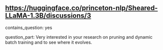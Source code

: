 ## https://huggingface.co/princeton-nlp/Sheared-LLaMA-1.3B/discussions/3

contains_question: yes

question_part: Very interested in your research on pruning and dynamic batch training  and to see where it evolves. 